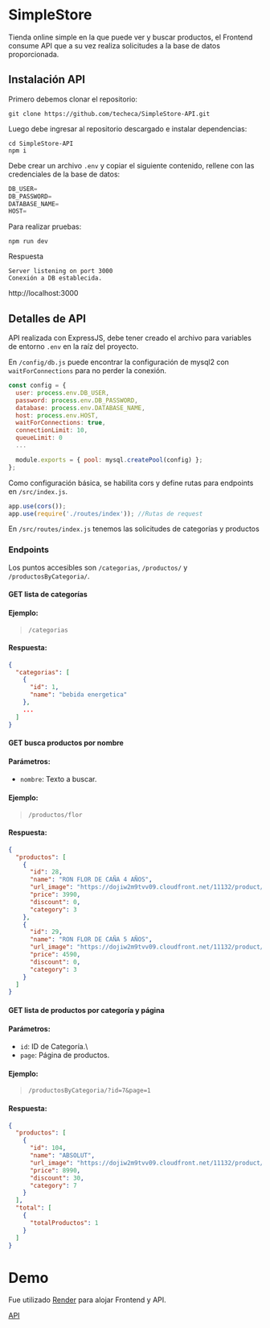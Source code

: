 # SimpleStore
Tienda online simple en la que puede ver y buscar productos, el Frontend consume API que a su vez realiza solicitudes a la base de datos proporcionada.

## Instalación API
Primero debemos clonar el repositorio:
```
git clone https://github.com/techeca/SimpleStore-API.git
````

Luego debe ingresar al repositorio descargado e instalar dependencias:
```
cd SimpleStore-API
npm i
```

Debe crear un archivo `.env` y copiar el siguiente contenido, rellene con las credenciales de la base de datos:
```javascript
DB_USER=
DB_PASSWORD=
DATABASE_NAME=
HOST=
```

Para realizar pruebas:
```
npm run dev
```

Respuesta
```
Server listening on port 3000
Conexión a DB establecida.
```

http://localhost:3000

## Detalles de API
API realizada con ExpressJS, debe tener creado el archivo para variables de entorno `.env` en la raíz del proyecto.

En `/config/db.js` puede encontrar la configuración de mysql2 con `waitForConnections` para no perder la conexión.
```javascript
const config = {
  user: process.env.DB_USER,
  password: process.env.DB_PASSWORD,
  database: process.env.DATABASE_NAME,
  host: process.env.HOST,
  waitForConnections: true,
  connectionLimit: 10,
  queueLimit: 0
  ...

  module.exports = { pool: mysql.createPool(config) };
};
```

Como configuración básica, se habilita cors y define rutas para endpoints en `/src/index.js`.
```javascript
app.use(cors());
app.use(require('./routes/index')); //Rutas de request
```

En `/src/routes/index.js` tenemos las solicitudes de categorías y productos

### Endpoints
Los puntos accesibles son `/categorias`, `/productos/` y `/productosByCategoria/`.

#### GET lista de categorías

#### Ejemplo:
> `/categorias`

#### Respuesta:
```json
{
  "categorias": [
    {
      "id": 1,
      "name": "bebida energetica"
    },
    ...
  ]
}
```

#### GET busca productos por nombre

#### Parámetros:
- `nombre`: Texto a buscar.

#### Ejemplo:
> `/productos/flor`

#### Respuesta:
```json
{
  "productos": [
    {
      "id": 28,
      "name": "RON FLOR DE CAÑA 4 AÑOS",
      "url_image": "https://dojiw2m9tvv09.cloudfront.net/11132/product/flor49664.jpg",
      "price": 3990,
      "discount": 0,
      "category": 3
    },
    {
      "id": 29,
      "name": "RON FLOR DE CAÑA 5 AÑOS",
      "url_image": "https://dojiw2m9tvv09.cloudfront.net/11132/product/flor59677.jpg",
      "price": 4590,
      "discount": 0,
      "category": 3
    }
  ]
}
```

#### GET lista de productos por categoría y página

#### Parámetros:
- `id`: ID de Categoría.\
- `page`: Página de productos.

#### Ejemplo:
> `/productosByCategoria/?id=7&page=1`

#### Respuesta:
```json
{
  "productos": [
    {
      "id": 104,
      "name": "ABSOLUT",
      "url_image": "https://dojiw2m9tvv09.cloudfront.net/11132/product/absolut21381.png",
      "price": 8990,
      "discount": 30,
      "category": 7
    }
  ],
  "total": [
    {
      "totalProductos": 1
    }
  ]
}
```

# Demo
Fue utilizado [Render](https://render.com) para alojar Frontend y API.

[API](https://simplestore-api.onrender.com)
